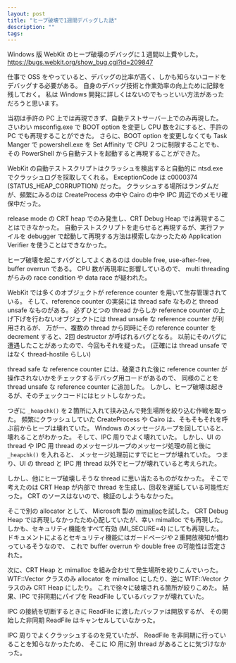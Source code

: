 ```yaml
---
layout: post
title: "ヒープ破壊で1週間デバッグした話"
description: ""
tags: 
---
```


Windows 版 WebKit のヒープ破壊のデバッグに１週間以上費やした。
<https://bugs.webkit.org/show_bug.cgi?id=209847>

仕事で OSS をやっていると、デバッグの比率が高く、しかも知らないコードをデバッグする必要がある。
自身のデバッグ技術と作業効率の向上ために記録を残しておく。
私は Windows 開発に詳しくはないのでもっといい方法があっただろうと思います。

当初は手許の PC 上では再現できず、自動テストサーバー上でのみ再現した。
さいわい msconfig.exe で BOOT option を変更し CPU 数を2にすると、手許の PC でも再現することができた。
さらに、BOOT option を変更しなくても Task Manger で powershell.exe を Set Affinity で CPU ２つに制限することでも、
その PowerShell から自動テストを起動すると再現することができた。

WebKit の自動テストスクリプトはクラッシュを検出すると自動的に ntsd.exe でクラッシュログを採取してくれる。
ExceptionCode は c0000374 (STATUS_HEAP_CORRUPTION) だった。
クラッシュする場所はランダムだが、頻繁にみるのは
CreateProcess の中や Cairo の中や IPC 周辺でのメモリ確保中だった。

release mode の CRT heap でのみ発生し、CRT Debug Heap では再現することはできなかった。
自動テストスクリプトを走らせると再現するが、実行ファイルを debugger で起動して再現する方法は模索しなかったため
Application Verifier を使うことはできなかった。

ヒープ破壊を起こすバグとしてよくあるのは
double free, use-after-free, buffer overrun である。
CPU 数が再現率に影響しているので、 multi threading がらみの race condition や data race が疑われた。

WebKit では多くのオブジェクトが reference counter を用いて生存管理されている。
そして、reference counter の実装には thread safe なものと thread unsafe なものがある。
必ずひとつの thread からしか reference counter の上げ下げを行わないオブジェクトには thread unsafe な reference counter が利用されるが、
万が一、複数の thread から同時にその reference counter を decrement すると、2回 destructor が呼ばれるバグとなる。
以前にそのバグに遭遇したことがあったので、今回もそれを疑った。
(正確には thread unsafe ではなく thread-hostile らしい)

thread safe な reference counter には、破棄された後に reference counter が操作されないかをチェックするデバッグ用コードがあるので、
同様のことを thread unsafe な reference counter に追加した。
しかし、ヒープ破壊は起きるが、そのチェックコードにはヒットしなかった。

つぎに `_heapchk()` を２箇所に入れて挟み込んで発生場所を絞り込む作戦を取った。
頻繁にクラッシュしていた CreateProcess や Cairo は、そもそもそれを呼ぶ前からヒープは壊れていた。
Windows のメッセージループを回していると、壊れることがわかった。
そして、IPC 周りでよく壊れていた。
しかし、UI の thread や IPC 用 thread のメッセージループのメッセージ処理の前と後に `_heapchk()` を入れると、
メッセージ処理前にすでにヒープが壊れていた。
つまり、UI の thread と IPC 用 thread 以外でヒープが壊れていると考えられた。

しかし、他にヒープ破壊しそうな thread に思い当たるものがなかった。
そこで考えたのは CRT Heap が内部で thread を生成し、回収を遅延している可能性だった。
CRT のソースはないので、検証のしようもなかった。

そこで別の allocator として、
Microsoft 製の [mimalloc](https://github.com/microsoft/mimalloc)を試した。
CRT Debug Heap では再現しなかったため心配していたが、幸い mimalloc でも再現した。
しかも、セキュリティ機能をすべて有効 (MI_SECURE=4) にしても再現した。
ドキュメントによるとセキュリティ機能にはガードページや２重開放検知が備わっているそうなので、
これで buffer overrun や double free の可能性は否定された。

次に、CRT Heap と mimalloc を組み合わせて発生場所を絞りこんでいった。
WTF::Vector クラスのみ allocator を mimalloc にしたり、逆に WTF::Vector クラスのみ CRT Heap にしたり。
これで徐々に破壊される箇所が絞りこめた。
結果、IPC で非同期にパイプを ReadFile しているバッファが壊れていた。

IPC の接続を切断するときに ReadFile に渡したバッファは開放するが、
その開始した非同期 ReadFile はキャンセルしていなかった。

IPC 周りでよくクラッシュするのを見ていたが、
ReadFile を非同期に行っていることを知らなかったため、
そこに IO 用に別 thread があることに気づけなかった。
